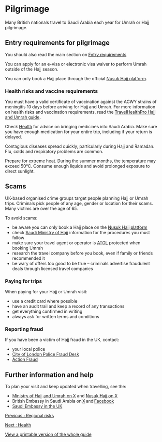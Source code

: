 # Pilgrimage

Many British nationals travel to Saudi Arabia each year for Umrah or Hajj pilgrimage.

## Entry requirements for pilgrimage

You should also read the main section on [Entry requirements](https://www.gov.uk/foreign-travel-advice/saudi-arabia/entry-requirements).

You can apply for an e-visa or electronic visa waiver to perform Umrah outside of the Hajj season.

You can only book a Hajj place through the official [Nusuk Hajj platform](https://hajj.nusuk.sa/).

### Health risks and vaccine requirements

You must have a valid certificate of vaccination against the ACWY strains of meningitis 10 days before arriving for Hajj and Umrah. For more information on health risks and vaccination requirements, read the [TravelHealthPro Hajj and Umrah guide](http://travelhealthpro.org.uk/hajj-and-umrah).

Check [Health](https://www.gov.uk/foreign-travel-advice/saudi-arabia/health) for advice on bringing medicines into Saudi Arabia. Make sure you have enough medication for your entire trip, including if your return is delayed.

Contagious diseases spread quickly, particularly during Hajj and Ramadan. Flu, colds and respiratory problems are common.

Prepare for extreme heat. During the summer months, the temperature may exceed 50°C. Consume enough liquids and avoid prolonged exposure to direct sunlight.

## Scams

UK-based organised crime groups target people planning Hajj or Umrah trips. Criminals pick people of any age, gender or location for their scams. Many victims are over the age of 65.

To avoid scams:

* be aware you can only book a Hajj place on the [Nusuk Hajj platform](https://hajj.nusuk.sa/)
* check [Saudi Ministry of Hajj](http://www.hajinformation.com/) information for the procedures you must follow
* make sure your travel agent or operator is [ATOL](http://www.caa.co.uk/atol-protection/) protected when booking Umrah
* research the travel company before you book, even if family or friends recommended it
* be wary of offers too good to be true – criminals advertise fraudulent deals through licensed travel companies

### Paying for trips

When paying for your Hajj or Umrah visit:

* use a credit card where possible
* have an audit trail and keep a record of any transactions
* get everything confirmed in writing
* always ask for written terms and conditions

### Reporting fraud

If you have been a victim of Hajj fraud in the UK, contact:

* your local police
* [City of London Police Fraud Desk](https://www.cityoflondon.police.uk/ro/report/fo/v1/fraud/)
* [Action Fraud](https://www.actionfraud.police.uk/)

## Further information and help

To plan your visit and keep updated when travelling, see the:

* [Ministry of Hajj and Umrah on X](https://X.com/MoHU_EN) and [Nusuk Hajj on X](https://X.com/hajj_nusuk)
* British Embassy in Saudi Arabia on [X](https://X.com/ukinsaudiarabia) and [Facebook](https://www.facebook.com/ukinsaudiarabia)
* [Saudi Embassy in the UK](https://embassies.mofa.gov.sa/sites/uk/EN/Pages/default.aspx)

[Previous
:
Regional risks](/foreign-travel-advice/saudi-arabia/regional-risks)

[Next
:
Health](/foreign-travel-advice/saudi-arabia/health)

[View a printable version of the whole guide](/foreign-travel-advice/saudi-arabia/print)